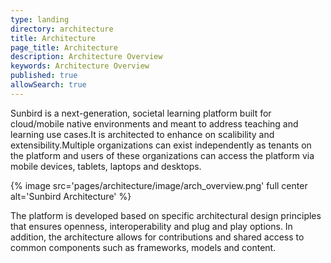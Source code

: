 ```yaml
---
type: landing
directory: architecture
title: Architecture 
page_title: Architecture 
description: Architecture Overview
keywords: Architecture Overview
published: true
allowSearch: true
---
```


Sunbird is a next-generation, societal learning platform built for cloud/mobile native environments and meant to address teaching and learning use cases.It is architected to enhance on scalibility and extensibility.Multiple organizations can exist independently as tenants on the platform and users of these organizations can access the platform via mobile devices, tablets, laptops and desktops.

{% image src='pages/architecture/image/arch_overview.png' full center alt='Sunbird Architecture' %}

The platform is developed based on specific architectural design principles that ensures openness, interoperability and plug and play options. In addition, the architecture allows for contributions and shared access to common components such as frameworks, models and content.
